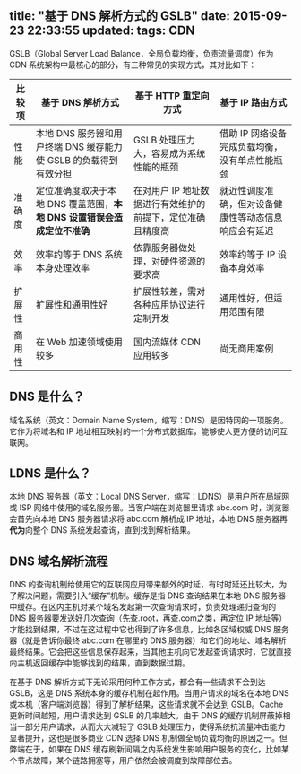 title: "基于 DNS 解析方式的 GSLB"
date: 2015-09-23 22:33:55
updated:
tags: CDN
---

GSLB（Global Server Load Balance，全局负载均衡，负责流量调度）作为 CDN 系统架构中最核心的部分，有三种常见的实现方式，其对比如下：

|比较项|基于 DNS 解析方式|基于 HTTP 重定向方式|基于 IP 路由方式|
|---|---|---|---|
|性能|本地 DNS 服务器和用户终端 DNS 缓存能力使 GSLB 的负载得到有效分担|GSLB 处理压力大，容易成为系统性能的瓶颈|借助 IP 网络设备完成负载均衡，没有单点性能瓶颈|
|准确度|定位准确度取决于本地 DNS 覆盖范围，**本地 DNS 设置错误会造成定位不准确**|在对用户 IP 地址数据进行有效维护的前提下，定位准确且精度高|就近性调度准确，但对设备健康性等动态信息响应会有延迟|
|效率|效率约等于 DNS 系统本身处理效率|依靠服务器做处理，对硬件资源的要求高|效率约等于 IP 设备本身效率|
|扩展性|扩展性和通用性好|扩展性较差，需对各种应用协议进行定制开发|通用性好，但适用范围有限|
|商用性|在 Web 加速领域使用较多|国内流媒体 CDN 应用较多|尚无商用案例|

## DNS 是什么？

域名系统（英文：Domain Name System，缩写：DNS）是因特网的一项服务。它作为将域名和 IP 地址相互映射的一个分布式数据库，能够使人更方便的访问互联网。

## LDNS 是什么？

本地 DNS 服务器（英文：Local DNS Server，缩写：LDNS）是用户所在局域网或 ISP 网络中使用的域名服务器。当客户端在浏览器里请求 abc.com 时，浏览器会首先向本地 DNS 服务器请求将 abc.com 解析成 IP 地址，本地 DNS 服务器再**代为**向整个 DNS 系统发起查询，直到找到解析结果。

## DNS 域名解析流程

DNS 的查询机制给使用它的互联网应用带来额外的时延，有时时延还比较大，为了解决问题，需要引入“缓存”机制。缓存是指 DNS 查询结果在本地 DNS 服务器中缓存。在区内主机对某个域名发起第一次查询请求时，负责处理递归查询的 DNS 服务器要发送好几次查询（先查.root，再查.com之类，再定位 IP 地址等）才能找到结果，不过在这过程中它也得到了许多信息，比如各区域权威 DNS 服务器（就是告诉你最终 abc.com 在哪里的 DNS 服务器）和它们的地址、域名解析最终结果。它会把这些信息保存起来，当其他主机向它发起查询请求时，它就直接向主机返回缓存中能够找到的结果，直到数据过期。

在基于 DNS 解析方式下无论采用何种工作方式，都会有一些请求不会到达 GSLB，这是 DNS 系统本身的缓存机制在起作用。当用户请求的域名在本地 DNS 或本机（客户端浏览器）得到了解析结果，这些请求就不会达到 GSLB。Cache 更新时间越短，用户请求达到 GSLB 的几率越大。由于 DNS 的缓存机制屏蔽掉相当一部分用户请求，从而大大减轻了 GSLB 处理压力，使得系统抗流量冲击能力显著提升，这也是很多商业 CDN 选择 DNS 机制做全局负载均衡的原因之一。但弊端在于，如果在 DNS 缓存刷新间隔之内系统发生影响用户服务的变化，比如某个节点故障，某个链路拥塞等，用户依然会被调度到故障部位去。
